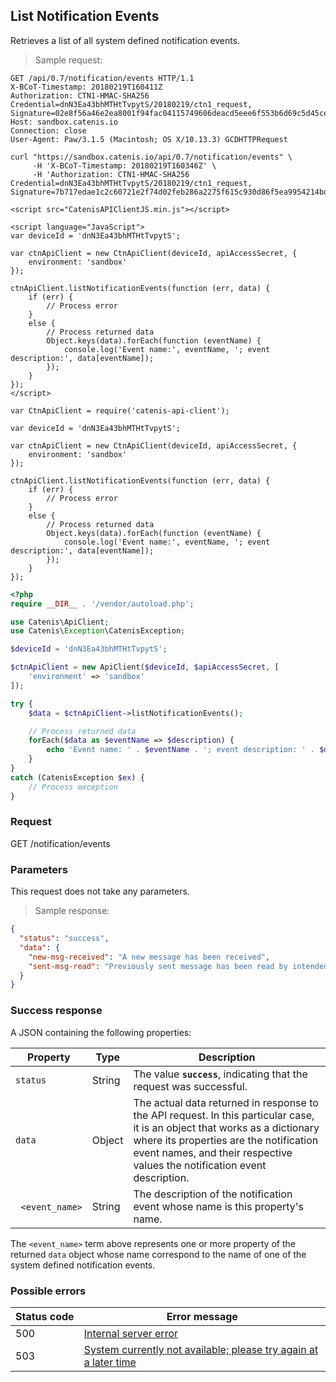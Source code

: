 ## List Notification Events

Retrieves a list of all system defined notification events.

> Sample request:

```http--raw
GET /api/0.7/notification/events HTTP/1.1
X-BCoT-Timestamp: 20180219T160411Z
Authorization: CTN1-HMAC-SHA256 Credential=dnN3Ea43bhMTHtTvpytS/20180219/ctn1_request, Signature=02e8f56a46e2ea8001f94fac04115749606deacd5eee6f553b6d69c5d45ce553
Host: sandbox.catenis.io
Connection: close
User-Agent: Paw/3.1.5 (Macintosh; OS X/10.13.3) GCDHTTPRequest
```

```shell
curl "https://sandbox.catenis.io/api/0.7/notification/events" \
     -H 'X-BCoT-Timestamp: 20180219T160346Z' \
     -H 'Authorization: CTN1-HMAC-SHA256 Credential=dnN3Ea43bhMTHtTvpytS/20180219/ctn1_request, Signature=7b717edae1c2c60721e2f74d02feb286a2275f615c930d86f5ea9954214bdfaf'
```

```html--javascript
<script src="CatenisAPIClientJS.min.js"></script>

<script language="JavaScript">
var deviceId = 'dnN3Ea43bhMTHtTvpytS';

var ctnApiClient = new CtnApiClient(deviceId, apiAccessSecret, {
    environment: 'sandbox'
});

ctnApiClient.listNotificationEvents(function (err, data) {
    if (err) {
        // Process error
    }
    else {
        // Process returned data
        Object.keys(data).forEach(function (eventName) {
            console.log('Event name:', eventName, '; event description:', data[eventName]);
        });
    }
});
</script>
```

```javascript--node
var CtnApiClient = require('catenis-api-client');

var deviceId = 'dnN3Ea43bhMTHtTvpytS';

var ctnApiClient = new CtnApiClient(deviceId, apiAccessSecret, {
    environment: 'sandbox'
});

ctnApiClient.listNotificationEvents(function (err, data) {
    if (err) {
        // Process error
    }
    else {
        // Process returned data
        Object.keys(data).forEach(function (eventName) {
            console.log('Event name:', eventName, '; event description:', data[eventName]);
        });
    }
});
```

```php
<?php
require __DIR__ . '/vendor/autoload.php';

use Catenis\ApiClient;
use Catenis\Exception\CatenisException;

$deviceId = 'dnN3Ea43bhMTHtTvpytS';

$ctnApiClient = new ApiClient($deviceId, $apiAccessSecret, [
    'environment' => 'sandbox'
]);

try {
    $data = $ctnApiClient->listNotificationEvents();

    // Process returned data
    forEach($data as $eventName => $description) {
        echo 'Event name: ' . $eventName . '; event description: ' . $description . PHP_EOL;
    }
}
catch (CatenisException $ex) {
    // Process exception
}
```

### Request

GET /notification/events

### Parameters

This request does not take any parameters.

> Sample response:

```json
{
  "status": "success",
  "data": {
    "new-msg-received": "A new message has been received",
    "sent-msg-read": "Previously sent message has been read by intended receiver (target device)"
  }
}
```

### Success response

A JSON containing the following properties:

| Property | Type | Description |
| -------- | ---- | ----------- |
| `status` | String | The value **`success`**, indicating that the request was successful. |
| `data` | Object | The actual data returned in response to the API request. In this particular case, it is an object that works as a dictionary where its properties are the notification event names, and their respective values the notification event description. |
| &nbsp;&nbsp;`<event_name>` | String | The description of the notification event whose name is this property's name. |

<aside class="notice">
The <code>&lt;event_name></code> term above represents one or more property of the returned <code>data</code> object whose name correspond to the name of one of the system defined notification events.
</aside>

### Possible errors

| Status&nbsp;code | Error&nbsp;message |
| ----------- | ------------- |
| 500 | <a href="#error_msg_100">Internal server error</a> |
| 503 | <a href="#error_msg_220">System currently not available; please try again at a later time</a> |
